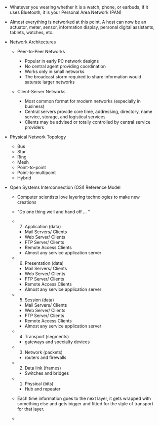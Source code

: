 
-  Whatever you wearing whether it is a watch, phone, or earbuds, if it uses Bluetooth, it is your Personal Area Network (PAN)

- Almost everything is networked at this point. A host can now be an actuator, meter, sensor, information display, personal digital assistants, tablets, watches, etc.

- Network Architectures

	- Peer-to-Peer Networks
		-  Popular in early PC network designs
		- No central agent providing coordination
		- Works only in small networks
		- The broadcast storm required to share information would saturate larger networks

	- Client-Server Networks
		- Most common format for modern networks (especially in business)
		- Central servers provide core time, addressing, directory, name service, storage, and logistical services
		- Clients may be advised or totally controlled by central service providers

- Physical Network Topology 

	- Bus 
	- Star
	- Ring
	- Mesh
	- Point-to-point
	- Point-to-multipoint
	- Hybrid 


- Open Systems Interconnection (OSI) Reference Model
	- Computer scientists love layering technologies to make new creations 
	- "Do one thing well and hand off ... "

	- 7. Application (data)
		- Mail Servers/ Clients
		- Web Server/ Clients
		- FTP Server/ Clients
		- Remote Access Clients
		- Almost any service application server 
	- 6. Presentation (data)
		- Mail Servers/ Clients
		- Web Server/ Clients
		- FTP Server/ Clients
		- Remote Access Clients
		- Almost any service application server 
	- 5. Session (data)
		- Mail Servers/ Clients
		- Web Server/ Clients
		- FTP Server/ Clients
		- Remote Access Clients
		- Almost any service application server 
	- 4. Transport (segments)
		- gateways and specialty devices
	- 3. Network (packets)
		- routers and firewalls
	- 2. Data link (frames)
		- Switches and bridges
	- 1. Physical (bits)
		- Hub and repeater

	- Each time information goes to the next layer, it gets wrapped with something else and gets bigger and fitted for the style of transport for that layer.

	- 